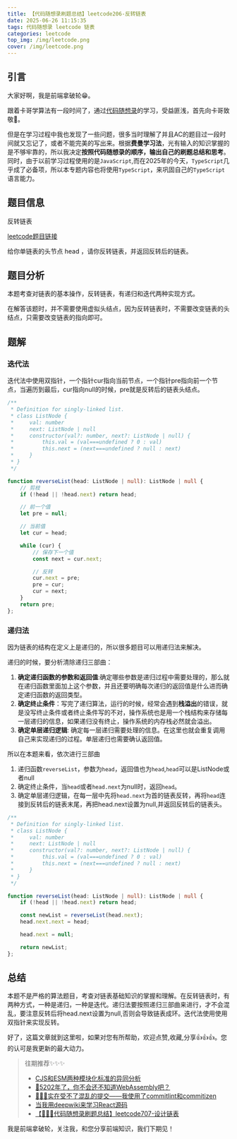 ```yaml
---
title: 【代码随想录刷题总结】leetcode206-反转链表
date: 2025-06-26 11:15:35
tags: 代码随想录 leetcode 链表
categories: leetcode
top_img: /img/leetcode.png
cover: /img/leetcode.png
---
```

## 引言

大家好啊，我是前端拿破轮😁。

跟着卡哥学算法有一段时间了，通过[代码随想录](https://programmercarl.com/)的学习，受益匪浅，首先向卡哥致敬🫡。

但是在学习过程中我也发现了一些问题，很多当时理解了并且AC的题目过一段时间就又忘记了，或者不能完美的写出来。根据**费曼学习法**，光有输入的知识掌握的是不够牢靠的，所以我决定**按照代码随想录的顺序，输出自己的刷题总结和思考**。同时，由于以前学习过程使用的是`JavaScript`,而在2025年的今天，`TypeScript`几乎成了必备项，所以本专题内容也将使用`TypeScript`，来巩固自己的`TypeScript`语言能力。

## 题目信息

反转链表

[leetcode题目链接](https://leetcode.cn/problems/reverse-linked-list/description/)

给你单链表的头节点 head ，请你反转链表，并返回反转后的链表。

## 题目分析

本题考查对链表的基本操作，反转链表，有递归和迭代两种实现方式。

在解答该题时，并不需要使用虚拟头结点，因为反转链表时，不需要改变链表的头结点，只需要改变链表的指向即可。

## 题解

### 迭代法

迭代法中使用双指针，一个指针cur指向当前节点，一个指针pre指向前一个节点，当遍历到最后，cur指向null的时候，pre就是反转后的链表头结点。

```ts
/**
 * Definition for singly-linked list.
 * class ListNode {
 *     val: number
 *     next: ListNode | null
 *     constructor(val?: number, next?: ListNode | null) {
 *         this.val = (val===undefined ? 0 : val)
 *         this.next = (next===undefined ? null : next)
 *     }
 * }
 */

function reverseList(head: ListNode | null): ListNode | null {
    // 剪枝
    if (!head || !head.next) return head;

    // 前一个值
    let pre = null;

    // 当前值
    let cur = head;

    while (cur) {
        // 保存下一个值
        const next = cur.next;

        // 反转
        cur.next = pre;
        pre = cur;
        cur = next;
    }
    return pre;
};
```
### 递归法

因为链表的结构在定义上是递归的，所以很多题目可以用递归法来解决。

递归的时候，要分析清除递归三部曲：

1. **确定递归函数的参数和返回值**:确定哪些参数是递归过程中需要处理的，那么就在递归函数里面加上这个参数，并且还要明确每次递归的返回值是什么进而确定递归函数的返回类型。
2. **确定终止条件**：写完了递归算法，运行的时候，经常会遇到**栈溢出**的错误，就是没写终止条件或者终止条件写的不对，操作系统也是用一个栈结构来存储每一层递归的信息，如果递归没有终止，操作系统的内存栈必然就会溢出。
3. **确定单层递归逻辑**: 确定每一层递归需要处理的信息。在这里也就会重复调用自己来实现递归的过程。单层递归也需要确认返回值。

所以在本题来看，依次进行三部曲

1. 递归函数`reverseList`，参数为`head`，返回值也为`head`,`head`可以是ListNode或者null
2. 确定终止条件，当`head`或者`head.next`为null时，返回`head`。
3. 确定单层递归逻辑，在每一层中先将`head.next`为首的链表反转，再将`head`连接到反转后的链表末尾，再把head.next设置为null,并返回反转后的链表头。

```ts
/**
 * Definition for singly-linked list.
 * class ListNode {
 *     val: number
 *     next: ListNode | null
 *     constructor(val?: number, next?: ListNode | null) {
 *         this.val = (val===undefined ? 0 : val)
 *         this.next = (next===undefined ? null : next)
 *     }
 * }
 */

function reverseList(head: ListNode | null): ListNode | null {
    if (!head || !head.next) return head;

    const newList = reverseList(head.next);
    head.next.next = head;

    head.next = null;

    return newList;
};
```

## 总结

本题不是严格的算法题目，考查对链表基础知识的掌握和理解。在反转链表时，有两种方式，一种是递归，一种是迭代。递归法要按照递归三部曲来进行，才不会混乱，要注意反转后将head.next设置为null,否则会导致链表成环。迭代法使用使用双指针来实现反转。

好了，这篇文章就到这里啦，如果对您有所帮助，欢迎点赞,收藏,分享👍👍👍。您的认可是我更新的最大动力。

> 往期推荐✨✨✨
> - [CJS和ESM两种模块化标准的异同分析](https://juejin.cn/post/7473814041867780130)
> - [🤔5202年了，你不会还不知道WebAssembly吧？](https://juejin.cn/post/7498988293209784374)
> - [🚀🚀🚀实在受不了混乱的提交——我使用了commitlint和commitizen](https://juejin.cn/post/7508919522905522226)
> - [当我用deepwiki来学习React源码](https://juejin.cn/post/7514876424806334504)
> - [【🚀🚀🚀代码随想录刷题总结】leetcode707-设计链表](https://juejin.cn/post/7519769941501165631)

我是前端拿破轮，关注我，和您分享前端知识，我们下期见！